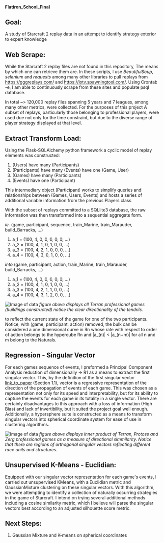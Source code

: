 #### Flatiron_School_Final

## Goal:
A study of Starcraft 2 replay data in an attempt to identify strategy exterior to expert knowledge

## Web Scrape:
While the Starcraft 2 replay files are not found in this repository, The means by which one can retrieve them are. In these scripts, I use *BeautifulSoup*, *selenium* and *requests* among many other libraries to pull replays from https://gggreplays.com/ and https://lotv.spawningtool.com/. Using Crontab -e, I am able to continuously scrape from these sites and populate psql database. 

In total ~> 120,000 replay files spanning 5 years and 7 leagues, among many other metrics, were collected. For the purposes of this project A subset of replays, particularly those belonging to professional players, were used due not only for the time constraint, but due to the diverse range of player strategy displayed at that level.

## Extract Transform Load:
Using the Flask-SQLAlchemy python framework a cyclic model of replay elements was constructed:

1. (Users) have many (Participants)
2. (Participants) have many (Events) have one (Game, User)
3. (Games) have many (Participants)
4. (Events) have one (Participant)

This intermediary object (Participant) works to simplify queries and relationships between (Games, Users, Events) and hosts a series of additional variable information from the previous Players class.

With the subset of replays committed to a SQLlite3 database, the raw information was then transformed into a sequential aggregate form.

*ie.*
(game, participant, sequence, train_Marine, train_Marauder, build_Barracks, ...)
1. a_1 = (100, 4, 0, 0, 0, 0, 0, ...)
2. a_2 = (100, 4, 1, 0, 1, 0, 0, ...)
3. a_3 = (100, 4, 2, 1, 0, 0, 0, ...)
4. a_4 = (100, 4, 3, 0, 1, 0, 0, ...)

*into*
(game, participant, action, train_Marine, train_Marauder, build_Barracks, ...)
1. a_1 = (100, 4, 0, 0, 0, 0, 0, ...)
2. a_2 = (100, 4, 1, 0, 1, 0, 0, ...)
3. a_3 = (100, 4, 2, 1, 1, 0, 0, ...)
4. a_4 = (100, 4, 3, 1, 2, 0, 0, ...)

![Image of data](http://oi68.tinypic.com/2wfl0fd.jpg)
_figure above displays all Terran professional games (buildings constructed) notice the clear directionality of the tendrils._

to reflect the current state of the game for one of the two participants. Notice, with (game, participant, action) removed, the bulk can be considered a one dimensional curve in Rn whose rate with respect to order of action belongs to the hypercube Rn and |a_(n)| < |a_(n+m)| for all n and m belong to the Naturals.

## Regression - Singular Vector
For each games sequence of events, I preformed a Principal Component Analysis reduction of dimensionally -> R1 as a means to extract the first singular vector. This, by the definition of the first singular vector [link_to_paper](https://www.cs.cmu.edu/~venkatg/teaching/CStheory-infoage/book-chapter-4.pdf) (Section 1.1), vector is a regressive representation of the direction of the propagation of events of each game. This was chosen as a representation not only for its speed and interpretability, but for its ability to capture the events for each game in its totality in a single vector. There are certainly disadvantages to this approach with a loss of information (High Bias) and lack of invertibility, but it suited the project goal well enough. Additionally, a hypersphere suite is constructed as a means to transform singular vectors into spherical coordinate system for ease of use in clustering algorithms. 

![Image of data](http://oi66.tinypic.com/2cpet7r.jpg)
_figure above displays inner product of Terran, Protoss and Zerg professional games as a measure of directional simmilarity. Notice that there are regions of orthogonal singular vectors reflecting different race units and structures._

## Unsupervised K-Means - Euclidian:
Equipped with our singular vector representation for each game's events, I carried out unsupervised KMeans, with a Euclidian metric and GaussianMixture clustering on these singular vectors. With this algorithm, we were attempting to identify a collection of naturally occurring strategies in the game of Starcraft. I intend on trying several additional methods including a cosine similarity metric, which I believe will parse the singular vectors best according to an adjusted silhouette score metric.  

## Next Steps:
1. Gaussian Mixture and K-means on spherical coordinates
